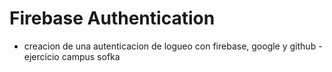 # Firebase Authentication 

- creacion de una autenticacion de logueo con firebase, google y github
-ejercicio campus sofka